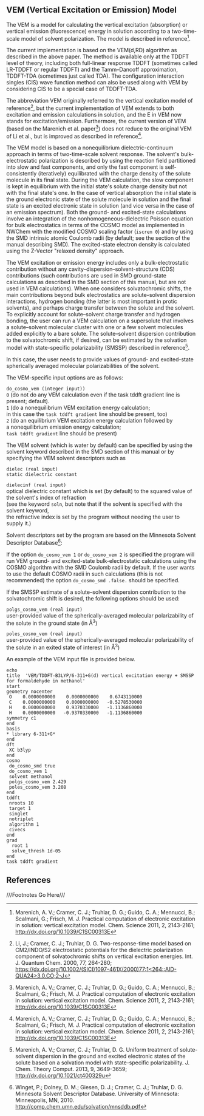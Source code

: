 ## VEM (Vertical Excitation or Emission) Model

The VEM is a model for calculating the vertical excitation (absorption)
or vertical emission (fluorescence) energy in solution according to a
two-time-scale model of solvent polarization. The model is described in reference[^1].  

The current implementation is based on the VEM(d,RD) algorithm as
described in the above paper. The method is available only at the TDDFT
level of theory, including both full-linear response TDDFT (sometimes
called LR-TDDFT or regular TDDFT) and the Tamm–Dancoff approximation,
TDDFT-TDA (sometimes just called TDA). The configuration interaction
singles (CIS) wave function method can also be used along with VEM by
considering CIS to be a special case of TDDFT-TDA.

The abbreviation VEM originally referred to the vertical excitation
model of reference[^2],
but the current implementation of VEM extends to both excitation and
emission calculations in solution, and the E in VEM now stands for
excitation/emission. Furthermore, the current version of VEM (based on
the Marenich et al. paper[^1]) does
not reduce to the original VEM of Li et al., but is improved as
described in reference[^1].

The VEM model is based on a nonequilibrium dielectric-continuum approach
in terms of two-time-scale solvent response. The solvent's
bulk-electrostatic polarization is described by using the reaction field
partitioned into slow and fast components, and only the fast component
is self-consistently (iteratively) equilibrated with the charge density
of the solute molecule in its final state. During the VEM calculation,
the slow component is kept in equilibrium with the initial state's
solute charge density but not with the final state's one. In the case of
vertical absorption the initial state is the ground electronic state of
the solute molecule in solution and the final state is an excited
electronic state in solution (and vice versa in the case of an emission
spectrum). Both the ground- and excited-state calculations involve an
integration of the nonhomogeneous-dielectric Poisson equation for bulk
electrostatics in terms of the COSMO model as implemented in NWChem with
the modified COSMO scaling factor (`iscren 0`) and by using the SMD
intrinsic atomic Coulomb radii (by default; see the section of the
manual describing SMD). The excited-state electron density is calculated
using the Z-Vector "relaxed density" approach.

The VEM excitation or emission energy includes only a bulk-electrostatic
contribution without any cavity–dispersion–solvent-structure (CDS)
contributions (such contributions are used in SMD ground-state
calculations as described in the SMD section of this manual, but are not
used in VEM calculations). When one considers solvatochromic shifts, the
main contributions beyond bulk electrostatics are solute–solvent
dispersion interactions, hydrogen bonding (the latter is most important
in protic solvents), and perhaps charge transfer between the solute and
the solvent. To explicitly account for solute–solvent charge transfer
and hydrogen bonding, the user can run a VEM calculation on a
supersolute that involves a solute–solvent molecular cluster with one or
a few solvent molecules added explicitly to a bare solute. The
solute–solvent dispersion contribution to the solvatochromic shift, if
desired, can be estimated by the solvation model with state-specific
polarizability (SMSSP) described in reference[^3].  

In this case, the user needs to provide values of ground- and
excited-state spherically averaged molecular polarizabilities of the
solvent.

The VEM-specific input options are as
follows:

`do_cosmo_vem (integer input))`  
`0` (do not do any VEM calculation even if the task tddft gradient line is present; default).  
`1` (do a nonequilibrium VEM excitation energy calculation;  
in this case the `task tddft gradient` line should be present, too)    
`2` (do an equilibrium VEM excitation energy calculation followed by  
a nonequilibrium emission energy calculation;  
`task tddft gradient` line should be present)    

The VEM solvent (which is water by default) can be specified by using
the solvent keyword described in the SMD section of this manual or by
specifying the VEM solvent descriptors such as

`dielec (real input)`  
`static dielectric constant`  

`dielecinf (real input)`    
optical dielectric constant which is set (by default) to the squared value of the solvent's index of refraction   
(see the keyword `soln`, but note 
that if the solvent is specified with the solvent keyword,  
 the refractive index is set by the program without needing the user to supply it.)   

Solvent descriptors set by the program are based on the Minnesota
Solvent Descriptor Database[^4]:


If the option `do_cosmo_vem 1` or `do_cosmo_vem 2` is specified the
program will run VEM ground- and excited-state bulk-electrostatic
calculations using the COSMO algorithm with the SMD Coulomb radii by
default. If the user wants to use the default COSMO radii in such
calculations (this is not recommended) the option `do_cosmo_smd .false.` should be specified.

If the SMSSP estimate of a solute–solvent dispersion contribution to the
solvatochromic shift is desired, the following options should be
used:

`polgs_cosmo_vem (real input)`  
user-provided value of the spherically-averaged molecular polarizability of the solute in the ground state (in Å<sup>3</sup>)

`poles_cosmo_vem (real input)`  
user-provided value of the spherically-averaged molecular polarizability of the solute in an exited state of interest (in Å<sup>3</sup>)

An example of the VEM input file is provided
below.
```
echo  
title  'VEM/TDDFT-B3LYP/6-311+G(d) vertical excitation energy + SMSSP for formaldehyde in methanol'  
start  
geometry nocenter  
 O    0.0000000000    0.0000000000    0.6743110000  
 C    0.0000000000    0.0000000000   -0.5278530000  
 H    0.0000000000    0.9370330000   -1.1136860000  
 H    0.0000000000   -0.9370330000   -1.1136860000  
symmetry c1  
end  
basis  
* library 6-311+G*  
end  
dft  
 XC b3lyp  
end  
cosmo  
 do_cosmo_smd true  
 do_cosmo_vem 1  
 solvent methanol  
 polgs_cosmo_vem 2.429  
 poles_cosmo_vem 3.208  
end  
tddft  
 nroots 10  
 target 1  
 singlet  
 notriplet  
 algorithm 1  
 civecs  
end  
grad  
  root 1  
  solve_thresh 1d-05  
end  
task tddft gradient
```

## References
///Footnotes Go Here///

[^1]: Marenich, A. V.; Cramer, C. J.; Truhlar, D. G.; Guido, C. A.; Mennucci,
B.; Scalmani, G.; Frisch, M. J. Practical computation of electronic
excitation in solution: vertical excitation model. Chem. Science 2011,
2, 2143-2161; <http://dx.doi.org/10.1039/C1SC00313E>  

[^2]: Li, J.; Cramer, C. J.; Truhlar, D. G. Two-response-time model based on
CM2/INDO/S2 electrostatic potentials for the dielectric polarization
component of solvatochromic shifts on vertical excitation energies. Int.
J. Quantum Chem. 2000, 77, 264-280; [https://dx.doi.org/10.1002/(SICI)1097-461X(2000)77:1<264::AID-QUA24>3.0.CO;2-J](https://dx.doi.org/10.1002/(SICI)1097-461X(2000)77:1<264::AID-QUA24>3.0.CO;2-J)  

[^3]: Marenich, A. V.; Cramer, C. J.; Truhlar, D. G. Uniform treatment of
solute-solvent dispersion in the ground and excited electronic states of
the solute based on a solvation model with state-specific
polarizability. J. Chem. Theory Comput. 2013, 9, 3649-3659;
<http://dx.doi.org/10.1021/ct400329u>  

[^4]: Winget, P.; Dolney, D. M.; Giesen, D. J.; Cramer, C. J.; Truhlar, D. G.
Minnesota Solvent Descriptor Database. University of Minnesota:
Minneapolis, MN, 2010. <http://comp.chem.umn.edu/solvation/mnsddb.pdf>  
